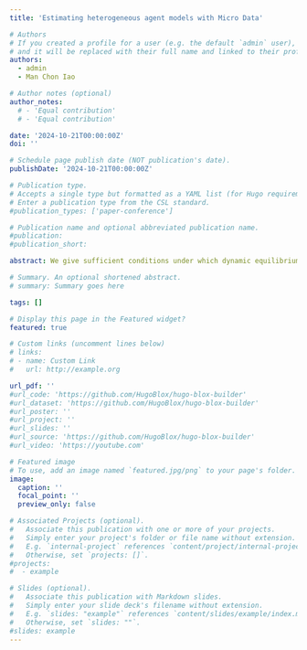 ```yaml
---
title: 'Estimating heterogeneous agent models with Micro Data'

# Authors
# If you created a profile for a user (e.g. the default `admin` user), write the username (folder name) here
# and it will be replaced with their full name and linked to their profile.
authors:
  - admin
  - Man Chon Iao

# Author notes (optional)
author_notes:
  # - 'Equal contribution'
  # - 'Equal contribution'

date: '2024-10-21T00:00:00Z'
doi: ''

# Schedule page publish date (NOT publication's date).
publishDate: '2024-10-21T00:00:00Z'

# Publication type.
# Accepts a single type but formatted as a YAML list (for Hugo requirements).
# Enter a publication type from the CSL standard.
#publication_types: ['paper-conference']

# Publication name and optional abbreviated publication name.
#publication: 
#publication_short: 

abstract: We give sufficient conditions under which dynamic equilibrium models with heterogeneous-agents can be represented by a first-order reduced-rank vector autoregression. We exploit this result to develop an econometric framework that enables the rapid estimation of a rich class of models with evolutions of both macro and large cross-section data. In monte-carlo simulations, we show that our method using the entire cross-section delivers precision up to an order of magnitude larger than the conventional approaches. We apply our method to estimate a medium-scale HANK model with heterogeneous exposures to aggregate fluctuations. Our estimates imply that poorer households are more sensitive to aggregate fluctuations on average, but the converse is true conditional on a monetary policy shock. Through the lens of the model, we estimate that heterogeneous earnings exposures amplify the consumption response to monetary policy shocks by 40\% and the output response by 20\%.

# Summary. An optional shortened abstract.
# summary: Summary goes here

tags: []

# Display this page in the Featured widget?
featured: true

# Custom links (uncomment lines below)
# links:
# - name: Custom Link
#   url: http://example.org

url_pdf: ''
#url_code: 'https://github.com/HugoBlox/hugo-blox-builder'
#url_dataset: 'https://github.com/HugoBlox/hugo-blox-builder'
#url_poster: ''
#url_project: ''
#url_slides: ''
#url_source: 'https://github.com/HugoBlox/hugo-blox-builder'
#url_video: 'https://youtube.com'

# Featured image
# To use, add an image named `featured.jpg/png` to your page's folder.
image:
  caption: ''
  focal_point: ''
  preview_only: false

# Associated Projects (optional).
#   Associate this publication with one or more of your projects.
#   Simply enter your project's folder or file name without extension.
#   E.g. `internal-project` references `content/project/internal-project/index.md`.
#   Otherwise, set `projects: []`.
#projects:
#  - example

# Slides (optional).
#   Associate this publication with Markdown slides.
#   Simply enter your slide deck's filename without extension.
#   E.g. `slides: "example"` references `content/slides/example/index.md`.
#   Otherwise, set `slides: ""`.
#slides: example
---
```


